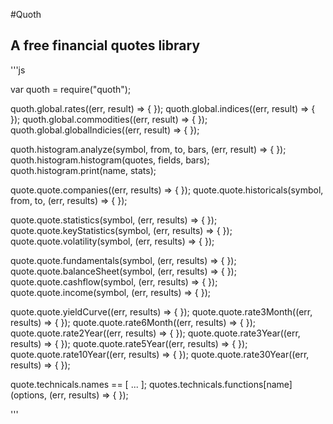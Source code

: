 #Quoth

## A free financial quotes library

'''js

var quoth = require("quoth");

quoth.global.rates((err, result) => { });
quoth.global.indices((err, result) => { });
quoth.global.commodities((err, result) => { });
quoth.global.globalIndicies((err, result) => { });

quoth.histogram.analyze(symbol, from, to, bars, (err, result) => { });
quoth.histogram.histogram(quotes, fields, bars);
quoth.histogram.print(name, stats);

quote.quote.companies((err, results) => { });
quote.quote.historicals(symbol, from, to, (err, results) => { });

quote.quote.statistics(symbol, (err, results) => { });
quote.quote.keyStatistics(symbol, (err, results) => { });
quote.quote.volatility(symbol, (err, results) => { });

quote.quote.fundamentals(symbol, (err, results) => { });
quote.quote.balanceSheet(symbol, (err, results) => { });
quote.quote.cashflow(symbol, (err, results) => { });
quote.quote.income(symbol, (err, results) => { });

quote.quote.yieldCurve((err, results) => { });
quote.quote.rate3Month((err, results) => { });
quote.quote.rate6Month((err, results) => { });
quote.quote.rate2Year((err, results) => { });
quote.quote.rate3Year((err, results) => { });
quote.quote.rate5Year((err, results) => { });
quote.quote.rate10Year((err, results) => { });
quote.quote.rate30Year((err, results) => { });

quote.technicals.names == [ ... ];
quotes.technicals.functions[name](options, (err, results) => { });

'''